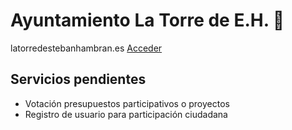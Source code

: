 # Ayuntamiento La Torre de E.H. :school:

latorredestebanhambran.es
[Acceder](https://www.latorredestebanhambran.es)

## Servicios pendientes

* Votación presupuestos participativos o proyectos
* Registro de usuario para participación ciudadana